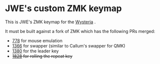 # JWE's custom ZMK keymap

This is JWE's ZMK keymap for the [Wysteria](https://github.com/j-w-e/wysteria/) .

It must be built against a fork of ZMK which has the following PRs merged:

* [778](https://github.com/zmkfirmware/zmk/pull/778) for mouse emulation
* [1366](https://github.com/zmkfirmware/zmk/pull/1366) for swapper (similar to Callum's swapper for QMK)
* [1380](https://github.com/zmkfirmware/zmk/pull/1380) for the leader key
* ~~[1828](https://github.com/zmkfirmware/zmk/pull/1828) for rolling the repeat key~~
